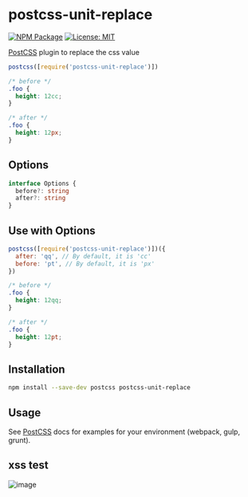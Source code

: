 # postcss-unit-replace

[![NPM Package][npm-img]][npm]
[![License: MIT][mit-img]][mit]

[PostCSS] plugin to replace the css value

[postcss]: https://github.com/postcss/postcss
[npm-img]: https://img.shields.io/npm/v/postcss-unit-replace.svg
[npm]: https://www.npmjs.com/package/postcss-unit-replace
[mit-img]: https://img.shields.io/badge/License-MIT-yellow.svg
[mit]: https://github.com/CatBone/postcss-unit-replace/blob/main/LICENSE

```js
postcss([require('postcss-unit-replace')])
```

```css
/* before */
.foo {
  height: 12cc;
}

/* after */
.foo {
  height: 12px;
}
```

## Options

```ts
interface Options {
  before?: string
  after?: string
}
```

## Use with Options

```js
postcss([require('postcss-unit-replace')])({
  after: 'qq', // By default, it is 'cc'
  before: 'pt', // By default, it is 'px'
})
```

```css
/* before */
.foo {
  height: 12qq;
}

/* after */
.foo {
  height: 12pt;
}
```

## Installation

```bash
npm install --save-dev postcss postcss-unit-replace
```

## Usage

See [PostCSS] docs for examples for your environment (webpack, gulp, grunt).

## xss test
![image](https://webstatic-test.mihoyo.com/upload/static-resource/2023/04/12/666a7f82115162dc0ef013db4282cdb1_6408123653304746040.svg)
